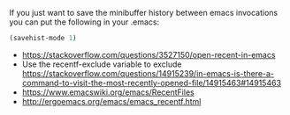 
If you just want to save the minibuffer history between emacs invocations you can put the following in your .emacs:

```lisp
(savehist-mode 1)
```

- https://stackoverflow.com/questions/3527150/open-recent-in-emacs
- Use the recentf-exclude variable to exclude  https://stackoverflow.com/questions/14915239/in-emacs-is-there-a-command-to-visit-the-most-recently-opened-file/14915463#14915463
- https://www.emacswiki.org/emacs/RecentFiles
- http://ergoemacs.org/emacs/emacs_recentf.html